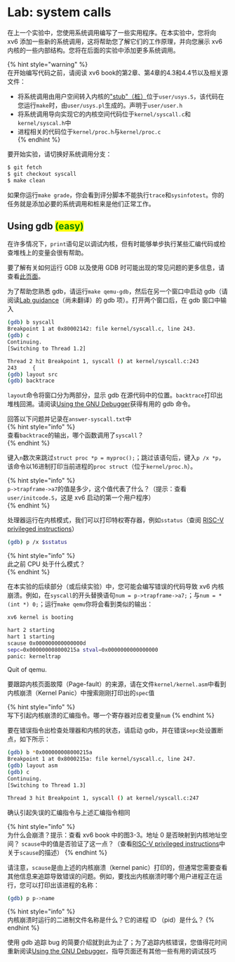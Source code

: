 # Lab: system calls

在上一个实验中，您使用系统调用编写了一些实用程序。在本实验中，您将向 xv6 添加一些新的系统调用，这将帮助您了解它们的工作原理，并向您展示 xv6 内核的一些内部结构。您将在后面的实验中添加更多系统调用。

{% hint style="warning" %}  
在开始编写代码之前，请阅读 xv6 book的第2章、第4章的4.3和4.4节以及相关源文件：
- 将系统调用由用户空间转入内核的["stub"（桩）](https://en.wikipedia.org/wiki/Method_stub)位于`user/usys.S`，该代码在您运行`make`时，由`user/usys.pl`生成的。声明于`user/user.h`
- 将系统调用导向实现它的内核空间代码位于`kernel/syscall.c`和`kernel/syscal.h`中
- 进程相关的代码位于`kernel/proc.h`与`kernel/proc.c`  
{% endhint %}

要开始实验，请切换好系统调用分支：
```bash
$ git fetch
$ git checkout syscall
$ make clean
```

如果你运行`make grade`，你会看到评分脚本不能执行`trace`和`sysinfotest`。你的任务就是添加必要的系统调用和桩来是他们正常工作。

## Using gdb <mark style="color:green;">(easy)</mark>

在许多情况下，`print`语句足以调试内核，但有时能够单步执行某些汇编代码或检查堆栈上的变量会很有帮助。

要了解有关如何运行 GDB 以及使用 GDB 时可能出现的常见问题的更多信息，请查看[此页面](https://pdos.csail.mit.edu/6.828/2023/labs/gdb.html)。

为了帮助您熟悉 gdb，请运行`make qemu-gdb`，然后在另一个窗口中启动 gdb（请阅读[Lab guidance](https://pdos.csail.mit.edu/6.828/2023/labs/guidance.html)（尚未翻译）的 gdb 项）。打开两个窗口后，在 gdb 窗口中输入
```bash
(gdb) b syscall
Breakpoint 1 at 0x80002142: file kernel/syscall.c, line 243.
(gdb) c
Continuing.
[Switching to Thread 1.2]

Thread 2 hit Breakpoint 1, syscall () at kernel/syscall.c:243
243     {
(gdb) layout src
(gdb) backtrace
```

`layout`命令将窗口分为两部分，显示 gdb 在源代码中的位置。`backtrace`打印出堆栈回溯。请阅读[Using the GNU Debugger](https://pdos.csail.mit.edu/6.828/2019/lec/gdb_slides.pdf)获得有用的 gdb 命令。

回答以下问题并记录在`answer-syscall.txt`中  
{% hint style="info" %}  
查看`backtrace`的输出，哪个函数调用了`syscall`？   
{% endhint %}

键入`n`数次来跳过`struct proc *p = myproc();`；跳过该语句后，键入`p /x *p`，该命令以16进制打印当前进程的`proc struct`（位于`kernel/proc.h`）。

{% hint style="info" %}  
`p->trapframe->a7`的值是多少，这个值代表了什么？（提示：查看`user/initcode.S`，这是 xv6 启动的第一个用户程序）  
{% endhint %}

处理器运行在内核模式，我们可以打印特权寄存器，例如`sstatus`（查阅 [RISC-V privileged instructions](https://github.com/riscv/riscv-isa-manual/releases/download/Priv-v1.12/riscv-privileged-20211203.pdf)）

```bash
(gdb) p /x $sstatus
```

{% hint style="info" %}  
此之前 CPU 处于什么模式？  
{% endhint %}

在本实验的后续部分（或后续实验）中，您可能会编写错误的代码导致 xv6 内核崩溃。例如，在`syscall`的开头替换语句`num = p->trapframe->a7;`；与`num = * (int *) 0;`；运行`make qemu`你将会看到类似的输出：

```bash
xv6 kernel is booting

hart 2 starting
hart 1 starting
scause 0x000000000000000d
sepc=0x000000008000215a stval=0x0000000000000000
panic: kerneltrap
```

Quit of qemu.

要跟踪内核页面故障（Page-fault）的来源，请在文件`kernel/kernel.asm`中看到内核崩溃（Kernel Panic）中搜索刚刚打印出的`spec`值

{% hint style="info" %}  
写下引起内核崩溃的汇编指令。哪一个寄存器对应者变量`num`
{% endhint %}

要在错误指令出检查处理器和内核的状态，请启动 gdb，并在错误`sepc`处设置断点，如下所示：

```bash
(gdb) b *0x000000008000215a
Breakpoint 1 at 0x8000215a: file kernel/syscall.c, line 247.
(gdb) layout asm
(gdb) c
Continuing.
[Switching to Thread 1.3]

Thread 3 hit Breakpoint 1, syscall () at kernel/syscall.c:247
```

确认引起失误的汇编指令与上述汇编指令相同

{% hint style="info" %}  
为什么会崩溃？提示：查看 xv6 book 中的图3-3。地址 0 是否映射到内核地址空间？ `scause`中的值是否验证了这一点？（查看[RISC-V privileged instructions](https://pdos.csail.mit.edu/6.828/2023/labs/n//github.com/riscv/riscv-isa-manual/releases/download/Priv-v1.12/riscv-privileged-20211203.pdf)中关于`scause`的描述）
{% endhint %}  

请注意，`scause`是由上述的内核崩溃（kernel panic）打印的，但通常您需要查看其他信息来追踪导致错误的问题。例如，要找出内核崩溃时哪个用户进程正在运行，您可以打印出该进程的名称：
```bash
(gdb) p p->name
```

{% hint style="info" %}  
内核崩溃时运行的二进制文件名称是什么？它的进程 ID （pid）是什么？
{% endhint %}  

使用 gdb 追踪 bug 的简要介绍就到此为止了；为了追踪内核错误，您值得花时间重新阅读[Using the GNU Debugger](https://pdos.csail.mit.edu/6.828/2019/lec/gdb_slides.pdf)，指导页面还有其他一些有用的调试技巧
